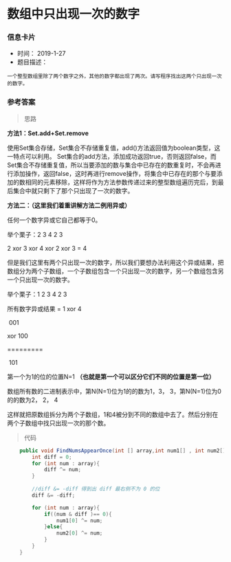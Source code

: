 # 数组中只出现一次的数字 

### 信息卡片 

- 时间： 2019-1-27
- 题目描述：

```
一个整型数组里除了两个数字之外，其他的数字都出现了两次。请写程序找出这两个只出现一次的数字。
```



### 参考答案

> 思路

**方法1：Set.add+Set.remove**

使用Set集合存储，Set集合不存储重复值，add()方法返回值为boolean类型，这一特点可以利用。
Set集合的add方法，添加成功返回true，否则返回false，而Set集合不存储重复值，所以当要添加的数与集合中已存在的数重复时，不会再进行添加操作，返回false，这时再进行remove操作，将集合中已存在的那个与要添加的数相同的元素移除，这样将作为方法参数传递过来的整型数组遍历完后，到最后集合中就只剩下了那个只出现了一次的数字。

**方法二：（这里我们着重讲解方法二例用异或）**

任何一个数字异或它自己都等于0。 

举个栗子：2  3  4  2  3

 2 xor 3 xor 4 xor 2 xor 3  = 4



但是我们这里有两个只出现一次的数字，所以我们要想办法利用这个异或结果，把数组分为两个子数组，一个子数组包含一个只出现一次的数字，另一个数组包含另一个只出现一次的数字。 



 举个栗子：1 2 3 4 2 3

 所有数字异或结果 = 1 xor 4 

​	001

xor  100

=========

​	101

第一个为1的位的位置N=1 **（也就是第一个可以区分它们不同的位置是第一位）**

数组所有数的二进制表示中，第N(N=1)位为1的的数为1，3， 3，第N(N=1)位为0的的数为2， 2， 4 

这样就把原数组拆分为两个子数组，1和4被分到不同的数组中去了。然后分别在两个子数组中找只出现一次的那个数。 




> 代码

```java
    public void FindNumsAppearOnce(int [] array,int num1[] , int num2[]) {
        int diff = 0;
        for (int num : array){
            diff ^= num;
        }
		
        //diff &= -diff 得到出 diff 最右侧不为 0 的位
        diff &= -diff;

        for (int num : array){
            if((num & diff )== 0){
                num1[0] ^= num;
            }else{
                num2[0] ^= num;
            }
        }
    }
```

 



 